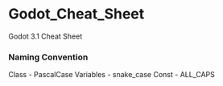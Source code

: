 # Godot_Cheat_Sheet
Godot 3.1 Cheat Sheet

### Naming Convention

Class - PascalCase
Variables - snake_case
Const - ALL_CAPS

